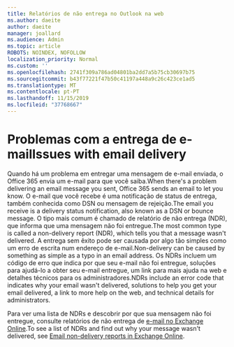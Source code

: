```yaml
---
title: Relatórios de não entrega no Outlook na web
ms.author: daeite
author: daeite
manager: joallard
ms.audience: Admin
ms.topic: article
ROBOTS: NOINDEX, NOFOLLOW
localization_priority: Normal
ms.custom: ''
ms.openlocfilehash: 2741f309a786ad04801ba2dd7a5b75cb30697b75
ms.sourcegitcommit: b43f77221f47b50c41197a448a9c26c423ce1ad5
ms.translationtype: MT
ms.contentlocale: pt-PT
ms.lasthandoff: 11/15/2019
ms.locfileid: "37768667"
---
```

# <a name="issues-with-email-delivery"></a><span data-ttu-id="092e9-102">Problemas com a entrega de e-mail</span><span class="sxs-lookup"><span data-stu-id="092e9-102">Issues with email delivery</span></span>

<span data-ttu-id="092e9-103">Quando há um problema em entregar uma mensagem de e-mail enviada, o Office 365 envia um e-mail para que você saiba.</span><span class="sxs-lookup"><span data-stu-id="092e9-103">When there's a problem delivering an email message you sent, Office 365 sends an email to let you know.</span></span> <span data-ttu-id="092e9-104">O e-mail que você recebe é uma notificação de status de entrega, também conhecida como DSN ou mensagem de rejeição.</span><span class="sxs-lookup"><span data-stu-id="092e9-104">The email you receive is a delivery status notification, also known as a DSN or bounce message.</span></span> <span data-ttu-id="092e9-105">O tipo mais comum é chamado de relatório de não entrega (NDR), que informa que uma mensagem não foi entregue.</span><span class="sxs-lookup"><span data-stu-id="092e9-105">The most common type is called a non-delivery report (NDR), which tells you that a message wasn't delivered.</span></span> <span data-ttu-id="092e9-106">A entrega sem êxito pode ser causada por algo tão simples como um erro de escrita num endereço de e-mail.</span><span class="sxs-lookup"><span data-stu-id="092e9-106">Non-delivery can be caused by something as simple as a typo in an email address.</span></span> <span data-ttu-id="092e9-107">Os NDRs incluem um código de erro que indica por que seu e-mail não foi entregue, soluções para ajudá-lo a obter seu e-mail entregue, um link para mais ajuda na web e detalhes técnicos para os administradores.</span><span class="sxs-lookup"><span data-stu-id="092e9-107">NDRs include an error code that indicates why your email wasn't delivered, solutions to help you get your email delivered, a link to more help on the web, and technical details for administrators.</span></span>

<span data-ttu-id="092e9-108">Para ver uma lista de NDRs e descobrir por que sua mensagem não foi entregue, consulte relatórios de não entrega de [e-mail no Exchange Online](https://docs.microsoft.com/exchange/mail-flow-best-practices/non-delivery-reports-in-exchange-online/non-delivery-reports-in-exchange-online).</span><span class="sxs-lookup"><span data-stu-id="092e9-108">To see a list of NDRs and find out why your message wasn't delivered, see [Email non-delivery reports in Exchange Online](https://docs.microsoft.com/exchange/mail-flow-best-practices/non-delivery-reports-in-exchange-online/non-delivery-reports-in-exchange-online).</span></span>